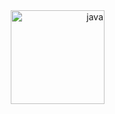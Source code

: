 </div>
<div align="right">
  <img src="https://cdn.betterttv.net/emote/5fd3405722274a347e6afed2/3x" alt="java" width="150">
</div>

